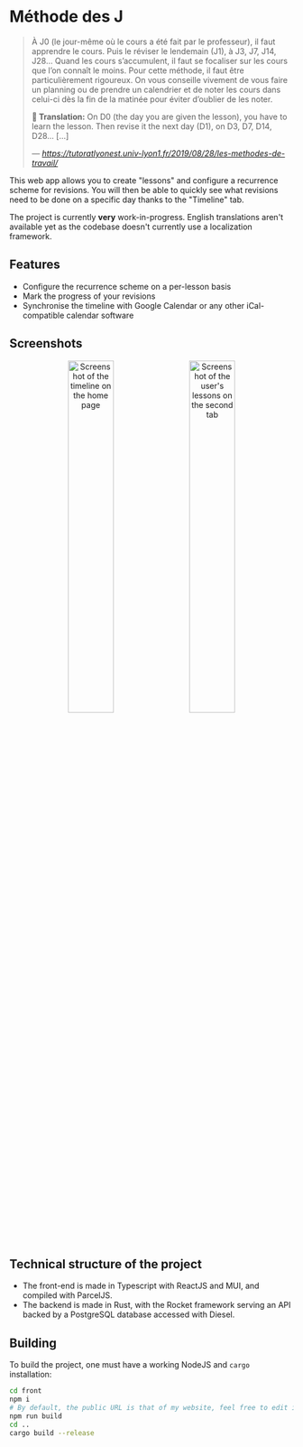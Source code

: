 # Méthode des J

> À J0 (le jour-même où le cours a été fait par le professeur), il faut apprendre le cours. Puis le réviser le lendemain (J1), à J3, J7, J14, J28… Quand les cours s’accumulent, il faut se focaliser sur les cours que l’on connaît le moins. Pour cette méthode, il faut être particulièrement rigoureux. On vous conseille vivement de vous faire un planning ou de prendre un calendrier et de noter les cours dans celui-ci dès la fin de la matinée pour éviter d’oublier de les noter.
> 
> **🏴󠁧󠁢󠁥󠁮󠁧󠁿 Translation:** On D0 (the day you are given the lesson), you have to learn the lesson. Then revise it the next day (D1), on D3, D7, D14, D28... [...]
>
> &mdash; <cite>https://tutoratlyonest.univ-lyon1.fr/2019/08/28/les-methodes-de-travail/ </cite>

This web app allows you to create "lessons" and configure a recurrence scheme for revisions. You will then be able to quickly see what revisions need to be done on a specific day thanks to the "Timeline" tab.

The project is currently **very** work-in-progress. English translations aren't available yet as the codebase doesn't currently use a localization framework.

## Features

  * Configure the recurrence scheme on a per-lesson basis
  * Mark the progress of your revisions
  * Synchronise the timeline with Google Calendar or any other iCal-compatible calendar software

## Screenshots

<p align="center">
<img alt="Screenshot of the timeline on the home page" width="40%" src="https://user-images.githubusercontent.com/46636609/130689429-5f4ab22d-3ba6-4334-9db2-381dc22eaab1.png" hspace="5">
<img alt="Screenshot of the user's lessons on the second tab" width="40%" src="https://user-images.githubusercontent.com/46636609/130689421-c33c8b39-c73d-45f6-af2a-a5a2bc68ec99.png" hspace="5">
</p>

## Technical structure of the project

  * The front-end is made in Typescript with ReactJS and MUI, and compiled with ParcelJS.
  * The backend is made in Rust, with the Rocket framework serving an API backed by a PostgreSQL database accessed with Diesel.

## Building

To build the project, one must have a working NodeJS and `cargo` installation:

```bash
cd front
npm i
# By default, the public URL is that of my website, feel free to edit it in front/package.json
npm run build
cd ..
cargo build --release
```
